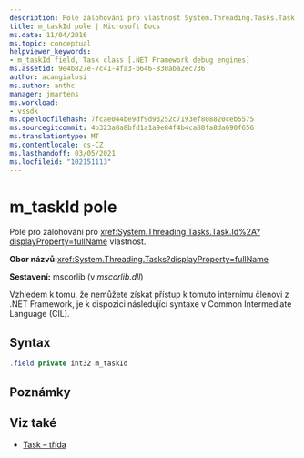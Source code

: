```yaml
---
description: Pole zálohování pro vlastnost System.Threading.Tasks.Task.Id
title: m_taskId pole | Microsoft Docs
ms.date: 11/04/2016
ms.topic: conceptual
helpviewer_keywords:
- m_taskId field, Task class [.NET Framework debug engines]
ms.assetid: 9e4b827e-7c41-4fa3-b646-830aba2ec736
author: acangialosi
ms.author: anthc
manager: jmartens
ms.workload:
- vssdk
ms.openlocfilehash: 7fcae044be9df9d93252c7193ef808820ceb5575
ms.sourcegitcommit: 4b323a8a8bfd1a1a9e84f4b4ca88fa8da690f656
ms.translationtype: MT
ms.contentlocale: cs-CZ
ms.lasthandoff: 03/05/2021
ms.locfileid: "102151113"
---
```

# <a name="m_taskid-field"></a>m_taskId pole
Pole pro zálohování pro <xref:System.Threading.Tasks.Task.Id%2A?displayProperty=fullName> vlastnost.

 **Obor názvů:**<xref:System.Threading.Tasks?displayProperty=fullName>

 **Sestavení:** mscorlib (v *mscorlib.dll*)

 Vzhledem k tomu, že nemůžete získat přístup k tomuto internímu členovi z .NET Framework, je k dispozici následující syntaxe v Common Intermediate Language (CIL).

## <a name="syntax"></a>Syntax

```csharp
.field private int32 m_taskId
```

## <a name="remarks"></a>Poznámky

## <a name="see-also"></a>Viz také
- [Task – třída](../../extensibility/debugger/task-class-internal-members.md)
